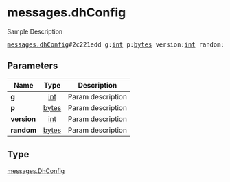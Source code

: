 # messages.dhConfig

Sample Description

<pre>
<a href="../constructor/messages.dhConfig.md">messages.dhConfig</a>#2c221edd g:<a href="../type/int.md">int</a> p:<a href="../type/bytes.md">bytes</a> version:<a href="../type/int.md">int</a> random:<a href="../type/bytes.md">bytes</a> = <a href="../type/messages.DhConfig.md">messages.DhConfig</a>;</pre>
## Parameters

| Name | Type | Description |
|------|:----:|-------------|
| **g** | <a href="../type/int.md">int</a> | Param description |
| **p** | <a href="../type/bytes.md">bytes</a> | Param description |
| **version** | <a href="../type/int.md">int</a> | Param description |
| **random** | <a href="../type/bytes.md">bytes</a> | Param description |

## Type

<a href="../type/messages.DhConfig.md">messages.DhConfig</a>
